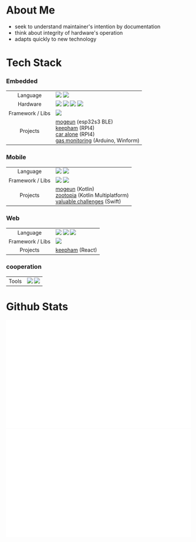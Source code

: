 # About Me

- seek to understand maintainer's intention by documentation
- think about integrity of hardware's operation
- adapts quickly to new technology

# Tech Stack

### Embedded

|||
|:---:|:---|
|Language|<img src="https://img.shields.io/badge/cplusplus-00599C?logo=cplusplus&logoColor=white"> <img src="https://img.shields.io/badge/python-3776AB?logo=python&logoColor=white">|
|Hardware|<img src="https://img.shields.io/badge/raspberrypi-A22846?logo=raspberrypi&logoColor=white"> <img src="https://img.shields.io/badge/stmicroelectronics-03234B?logo=stmicroelectronics&logoColor=white"> <img src="https://img.shields.io/badge/espressif-E7352C?logo=espressif&logoColor=white"> <img src="https://img.shields.io/badge/arduino-00878F?logo=arduino&logoColor=white">  |
|Framework / Libs|<img src="https://img.shields.io/badge/qt-41CD52?logo=qt&logoColor=white">|
|Projects|[mogeun](https://github.com/dhkim6956/mogeun) (esp32s3 BLE)</br>[keepham](https://github.com/dhkim6956/keepham) (RPI4)</br>[car alone](https://github.com/dhkim6956/car_alone) (RPI4)</br>[gas monitoring](https://github.com/dhkim6956/gas-monitoring) (Arduino, Winform)|

### Mobile

|||
|:---:|:---|
|Language|<img src="https://img.shields.io/badge/kotlin-7F52FF?logo=kotlin&logoColor=white"> <img src="https://img.shields.io/badge/swift-F05138?logo=swift&logoColor=white">|
|Framework / Libs|<img src="https://img.shields.io/badge/jetpack compose-4285F4?logo=jetpackcompose&logoColor=white"> <img src="https://img.shields.io/badge/wear os-4285F4?logo=wearos&logoColor=white">|
|Projects|[mogeun](https://github.com/dhkim6956/mogeun) (Kotlin)</br>[zootopia](https://github.com/dhkim6956/zootopia) (Kotlin Multiplatform)</br>[valuable challenges](https://github.com/dhkim6956/valuable_challenges) (Swift)|

### Web

|||
|:---:|:---|
|Language|<img src="https://img.shields.io/badge/html5-E34F26?logo=html5&logoColor=white"> <img src="https://img.shields.io/badge/javascript-F7DF1E?logo=javascript&logoColor=white"> <img src="https://img.shields.io/badge/typescript-3178C6?logo=typescript&logoColor=white">|
|Framework / Libs|<img src="https://img.shields.io/badge/react-61DAFB?logo=react&logoColor=white">|
|Projects|[keepham](https://github.com/dhkim6956/keepham) (React)|

### cooperation

|||
|:---:|:---|
|Tools|<img src="https://img.shields.io/badge/jira-0052CC?logo=jira&logoColor=white"> <img src="https://img.shields.io/badge/figma-F24E1E?logo=figma&logoColor=white">|

# Github Stats


![](https://raw.githubusercontent.com/dhkim6956/github-stats/master/generated/overview.svg#gh-light-mode-only)
![](https://raw.githubusercontent.com/dhkim6956/github-stats/master/generated/languages.svg#gh-light-mode-only)



<!--
**dhkim6956/dhkim6956** is a ✨ _special_ ✨ repository because its `README.md` (this file) appears on your GitHub profile.

Here are some ideas to get you started:

- 🔭 I’m currently working on ...
- 🌱 I’m currently learning ...
- 👯 I’m looking to collaborate on ...
- 🤔 I’m looking for help with ...
- 💬 Ask me about ...
- 📫 How to reach me: ...
- 😄 Pronouns: ...
- ⚡ Fun fact: ...
-->
